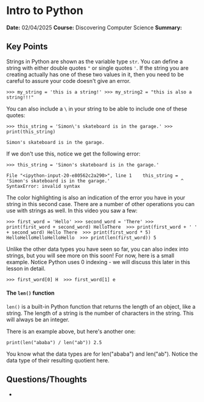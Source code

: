 # Intro to Python 
**Date:** 02/04/2025
**Course:** Discovering Computer Science
**Summary:** 
## Key Points 
Strings in Python are shown as the variable type `str`. You can define a string with either double quotes `"` or single quotes `'`. If the string you are creating actually has one of these two values in it, then you need to be careful to assure your code doesn't give an error.

`>>> my_string = 'this is a string!' >>> my_string2 = "this is also a string!!!"`

You can also include a `\` in your string to be able to include one of these quotes:

`>>> this_string = 'Simon\'s skateboard is in the garage.' >>> print(this_string)`

`Simon's skateboard is in the garage.`

If we don't use this, notice we get the following error:

`>>> this_string = 'Simon's skateboard is in the garage.'`

  `File "<ipython-input-20-e80562c2a290>", line 1    this_string = 'Simon's skateboard is in the garage.'                          ^ SyntaxError: invalid syntax`

The color highlighting is also an indication of the error you have in your string in this second case. There are a number of other operations you can use with strings as well. In this video you saw a few:

`>>> first_word = 'Hello' >>> second_word = 'There' >>> print(first_word + second_word) HelloThere  >>> print(first_word + ' ' + second_word) Hello There  >>> print(first_word * 5) HelloHelloHelloHelloHello  >>> print(len(first_word)) 5`

Unlike the other data types you have seen so far, you can also index into strings, but you will see more on this soon! For now, here is a small example. Notice Python uses 0 indexing - we will discuss this later in this lesson in detail.

`>>> first_word[0] H  >>> first_word[1] e`

#### The `len()` function

`len()` is a built-in Python function that returns the length of an object, like a string. The length of a string is the number of characters in the string. This will always be an integer.

There is an example above, but here's another one:

`print(len("ababa") / len("ab")) 2.5`

You know what the data types are for len("ababa") and len("ab"). Notice the data type of their resulting quotient here.
## Questions/Thoughts 
- 